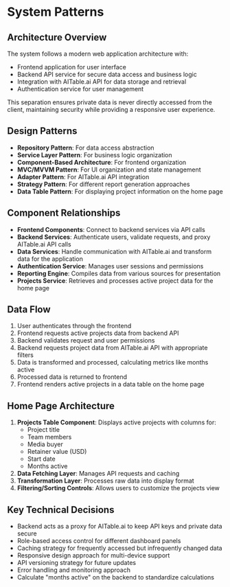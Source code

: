 # System Patterns

## Architecture Overview
The system follows a modern web application architecture with:
- Frontend application for user interface
- Backend API service for secure data access and business logic
- Integration with AITable.ai API for data storage and retrieval
- Authentication service for user management

This separation ensures private data is never directly accessed from the client, maintaining security while providing a responsive user experience.

## Design Patterns
- **Repository Pattern**: For data access abstraction
- **Service Layer Pattern**: For business logic organization
- **Component-Based Architecture**: For frontend organization
- **MVC/MVVM Pattern**: For UI organization and state management
- **Adapter Pattern**: For AITable.ai API integration
- **Strategy Pattern**: For different report generation approaches
- **Data Table Pattern**: For displaying project information on the home page

## Component Relationships
- **Frontend Components**: Connect to backend services via API calls
- **Backend Services**: Authenticate users, validate requests, and proxy AITable.ai API calls
- **Data Services**: Handle communication with AITable.ai and transform data for the application
- **Authentication Service**: Manages user sessions and permissions
- **Reporting Engine**: Compiles data from various sources for presentation
- **Projects Service**: Retrieves and processes active project data for the home page

## Data Flow
1. User authenticates through the frontend
2. Frontend requests active projects data from backend API
3. Backend validates request and user permissions
4. Backend requests project data from AITable.ai API with appropriate filters
5. Data is transformed and processed, calculating metrics like months active
6. Processed data is returned to frontend
7. Frontend renders active projects in a data table on the home page

## Home Page Architecture
1. **Projects Table Component**: Displays active projects with columns for:
   - Project title
   - Team members
   - Media buyer
   - Retainer value (USD)
   - Start date
   - Months active
2. **Data Fetching Layer**: Manages API requests and caching
3. **Transformation Layer**: Processes raw data into display format
4. **Filtering/Sorting Controls**: Allows users to customize the projects view

## Key Technical Decisions
- Backend acts as a proxy for AITable.ai to keep API keys and private data secure
- Role-based access control for different dashboard panels
- Caching strategy for frequently accessed but infrequently changed data
- Responsive design approach for multi-device support
- API versioning strategy for future updates
- Error handling and monitoring approach
- Calculate "months active" on the backend to standardize calculations 